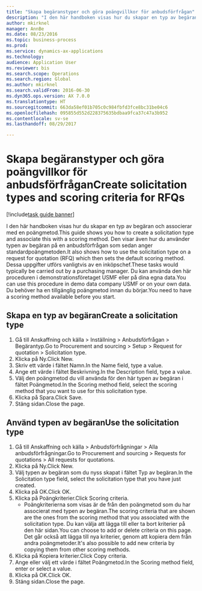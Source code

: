 ```yaml
--- 
title: "Skapa begäranstyper och göra poängvillkor för anbudsförfrågan"
description: "I den här handboken visas hur du skapar en typ av begäran och associerar med en poängmetod."
author: mkirknel
manager: AnnBe
ms.date: 08/23/2016
ms.topic: business-process
ms.prod: 
ms.service: dynamics-ax-applications
ms.technology: 
audience: Application User
ms.reviewer: bis
ms.search.scope: Operations
ms.search.region: Global
ms.author: mkirknel
ms.search.validFrom: 2016-06-30
ms.dyn365.ops.version: AX 7.0.0
ms.translationtype: HT
ms.sourcegitcommit: 663da58ef01b705c0c984fbfd3fce8bc31be04c6
ms.openlocfilehash: 095855d552d228375635bdbaa9fca37c47a3b952
ms.contentlocale: sv-se
ms.lasthandoff: 08/29/2017

---
```

# <a name="create-solicitation-types-and-scoring-criteria-for-rfqs"></a><span data-ttu-id="2345f-103">Skapa begäranstyper och göra poängvillkor för anbudsförfrågan</span><span class="sxs-lookup"><span data-stu-id="2345f-103">Create solicitation types and scoring criteria for RFQs</span></span>

[!include[task guide banner](../../includes/task-guide-banner.md)]

<span data-ttu-id="2345f-104">I den här handboken visas hur du skapar en typ av begäran och associerar med en poängmetod.</span><span class="sxs-lookup"><span data-stu-id="2345f-104">This guide shows you how to create a solicitation type and associate this with a scoring method.</span></span> <span data-ttu-id="2345f-105">Den visar även hur du använder typen av begäran på en anbudsförfrågan som sedan anger standardpoängmetoden.</span><span class="sxs-lookup"><span data-stu-id="2345f-105">It also shows how to use the solicitation type on a request for quotation (RFQ) which then sets the default scoring method.</span></span> <span data-ttu-id="2345f-106">Dessa uppgifter utförs vanligtvis av en inköpschef.</span><span class="sxs-lookup"><span data-stu-id="2345f-106">These tasks would typically be carried out by a purchasing manager.</span></span> <span data-ttu-id="2345f-107">Du kan använda den här proceduren i demonstrationsföretaget USMF eller på dina egna data.</span><span class="sxs-lookup"><span data-stu-id="2345f-107">You can use this procedure in demo data company USMF or on your own data.</span></span> <span data-ttu-id="2345f-108">Du behöver ha en tillgänglig poängmetod innan du börjar.</span><span class="sxs-lookup"><span data-stu-id="2345f-108">You need to have a scoring method available before you start.</span></span>


## <a name="create-a-solicitation-type"></a><span data-ttu-id="2345f-109">Skapa en typ av begäran</span><span class="sxs-lookup"><span data-stu-id="2345f-109">Create a solicitation type</span></span>
1. <span data-ttu-id="2345f-110">Gå till Anskaffning och källa > Inställning > Anbudsförfrågan > Begärantyp.</span><span class="sxs-lookup"><span data-stu-id="2345f-110">Go to Procurement and sourcing > Setup > Request for quotation > Solicitation type.</span></span>
2. <span data-ttu-id="2345f-111">Klicka på Ny.</span><span class="sxs-lookup"><span data-stu-id="2345f-111">Click New.</span></span>
3. <span data-ttu-id="2345f-112">Skriv ett värde i fältet Namn.</span><span class="sxs-lookup"><span data-stu-id="2345f-112">In the Name field, type a value.</span></span>
4. <span data-ttu-id="2345f-113">Ange ett värde i fältet Beskrivning.</span><span class="sxs-lookup"><span data-stu-id="2345f-113">In the Description field, type a value.</span></span>
5. <span data-ttu-id="2345f-114">Välj den poängmetod du vill använda för den här typen av begäran i fältet Poängmetod.</span><span class="sxs-lookup"><span data-stu-id="2345f-114">In the Scoring method field, select the scoring method that you want to use for this solicitation type.</span></span>
6. <span data-ttu-id="2345f-115">Klicka på Spara.</span><span class="sxs-lookup"><span data-stu-id="2345f-115">Click Save.</span></span>
7. <span data-ttu-id="2345f-116">Stäng sidan.</span><span class="sxs-lookup"><span data-stu-id="2345f-116">Close the page.</span></span>

## <a name="use-the-solicitation-type"></a><span data-ttu-id="2345f-117">Använd typen av begäran</span><span class="sxs-lookup"><span data-stu-id="2345f-117">Use the solicitation type</span></span>
1. <span data-ttu-id="2345f-118">Gå till Anskaffning och källa > Anbudsförfrågningar > Alla anbudsförfrågningar.</span><span class="sxs-lookup"><span data-stu-id="2345f-118">Go to Procurement and sourcing > Requests for quotations > All requests for quotations.</span></span>
2. <span data-ttu-id="2345f-119">Klicka på Ny.</span><span class="sxs-lookup"><span data-stu-id="2345f-119">Click New.</span></span>
3. <span data-ttu-id="2345f-120">Välj typen av begäran som du nyss skapat i fältet Typ av begäran.</span><span class="sxs-lookup"><span data-stu-id="2345f-120">In the Solicitation type field, select the solicitation type that you have just created.</span></span> 
4. <span data-ttu-id="2345f-121">Klicka på OK.</span><span class="sxs-lookup"><span data-stu-id="2345f-121">Click OK.</span></span>
5. <span data-ttu-id="2345f-122">Klicka på Poängkriterier.</span><span class="sxs-lookup"><span data-stu-id="2345f-122">Click Scoring criteria.</span></span>
    * <span data-ttu-id="2345f-123">Poängkriterierna som visas är de från den poängmetod som du har associerat med typen av begäran.</span><span class="sxs-lookup"><span data-stu-id="2345f-123">The scoring criteria that are shown are the ones from the scoring method that you associated with the solicitation type.</span></span> <span data-ttu-id="2345f-124">Du kan välja att lägga till eller ta bort kriterier på den här sidan.</span><span class="sxs-lookup"><span data-stu-id="2345f-124">You can choose to add or delete criteria on this page.</span></span> <span data-ttu-id="2345f-125">Det går också att lägga till nya kriterier, genom att kopiera dem från andra poängmetoder.</span><span class="sxs-lookup"><span data-stu-id="2345f-125">It's also possible to add new criteria by copying them from other scoring methods.</span></span>  
6. <span data-ttu-id="2345f-126">Klicka på Kopiera kriterier.</span><span class="sxs-lookup"><span data-stu-id="2345f-126">Click Copy criteria.</span></span>
7. <span data-ttu-id="2345f-127">Ange eller välj ett värde i fältet Poängmetod.</span><span class="sxs-lookup"><span data-stu-id="2345f-127">In the Scoring method field, enter or select a value.</span></span>
8. <span data-ttu-id="2345f-128">Klicka på OK.</span><span class="sxs-lookup"><span data-stu-id="2345f-128">Click OK.</span></span>
9. <span data-ttu-id="2345f-129">Stäng sidan.</span><span class="sxs-lookup"><span data-stu-id="2345f-129">Close the page.</span></span>


